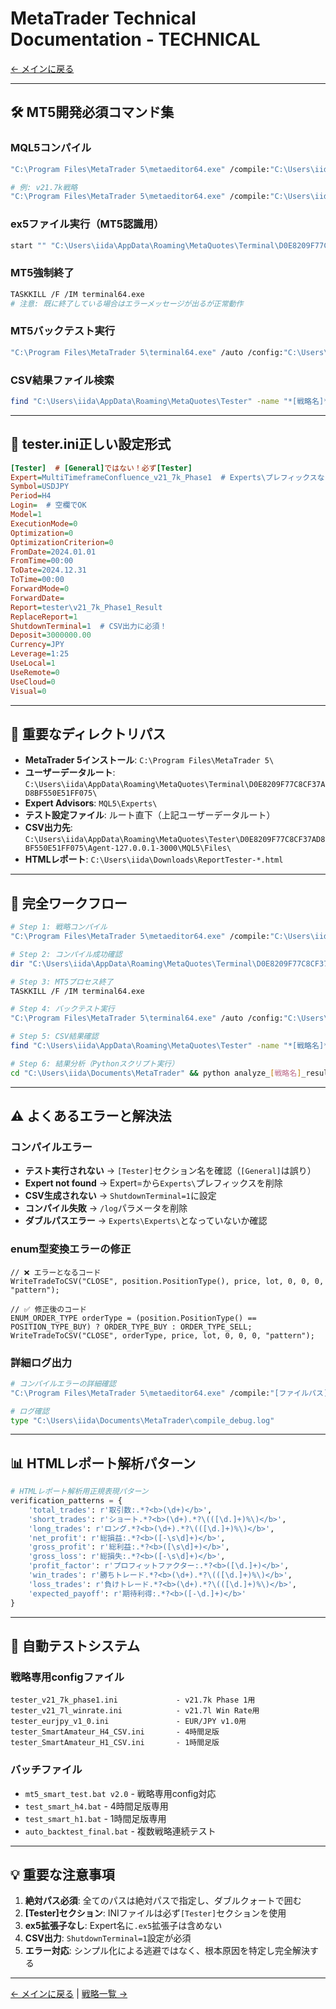 # MetaTrader Technical Documentation - TECHNICAL

[← メインに戻る](./CLAUDE_MAIN.md)

---

## 🛠️ MT5開発必須コマンド集

### MQL5コンパイル
```bash
"C:\Program Files\MetaTrader 5\metaeditor64.exe" /compile:"C:\Users\iida\AppData\Roaming\MetaQuotes\Terminal\D0E8209F77C8CF37AD8BF550E51FF075\MQL5\Experts\[ファイル名].mq5"

# 例: v21.7k戦略
"C:\Program Files\MetaTrader 5\metaeditor64.exe" /compile:"C:\Users\iida\AppData\Roaming\MetaQuotes\Terminal\D0E8209F77C8CF37AD8BF550E51FF075\MQL5\Experts\MultiTimeframeConfluence_v21_7k_Phase1.mq5"
```

### ex5ファイル実行（MT5認識用）
```bash
start "" "C:\Users\iida\AppData\Roaming\MetaQuotes\Terminal\D0E8209F77C8CF37AD8BF550E51FF075\MQL5\Experts\[ファイル名].ex5"
```

### MT5強制終了
```bash
TASKKILL /F /IM terminal64.exe
# 注意: 既に終了している場合はエラーメッセージが出るが正常動作
```

### MT5バックテスト実行
```bash
"C:\Program Files\MetaTrader 5\terminal64.exe" /auto /config:"C:\Users\iida\AppData\Roaming\MetaQuotes\Terminal\D0E8209F77C8CF37AD8BF550E51FF075\[設定ファイル名].ini"
```

### CSV結果ファイル検索
```bash
find "C:\Users\iida\AppData\Roaming\MetaQuotes\Tester" -name "*[戦略名]*" -type f 2>nul
```

---

## 📝 tester.ini正しい設定形式

```ini
[Tester]  # [General]ではない！必ず[Tester]
Expert=MultiTimeframeConfluence_v21_7k_Phase1  # Experts\プレフィックスなし！
Symbol=USDJPY
Period=H4
Login=  # 空欄でOK
Model=1
ExecutionMode=0
Optimization=0
OptimizationCriterion=0
FromDate=2024.01.01
FromTime=00:00
ToDate=2024.12.31
ToTime=00:00
ForwardMode=0
ForwardDate=
Report=tester\v21_7k_Phase1_Result
ReplaceReport=1
ShutdownTerminal=1  # CSV出力に必須！
Deposit=3000000.00
Currency=JPY
Leverage=1:25
UseLocal=1
UseRemote=0
UseCloud=0
Visual=0
```

---

## 📂 重要なディレクトリパス

- **MetaTrader 5インストール**: `C:\Program Files\MetaTrader 5\`
- **ユーザーデータルート**: `C:\Users\iida\AppData\Roaming\MetaQuotes\Terminal\D0E8209F77C8CF37AD8BF550E51FF075\`
- **Expert Advisors**: `MQL5\Experts\`
- **テスト設定ファイル**: ルート直下（上記ユーザーデータルート）
- **CSV出力先**: `C:\Users\iida\AppData\Roaming\MetaQuotes\Tester\D0E8209F77C8CF37AD8BF550E51FF075\Agent-127.0.0.1-3000\MQL5\Files\`
- **HTMLレポート**: `C:\Users\iida\Downloads\ReportTester-*.html`

---

## 🔧 完全ワークフロー

```bash
# Step 1: 戦略コンパイル
"C:\Program Files\MetaTrader 5\metaeditor64.exe" /compile:"C:\Users\iida\AppData\Roaming\MetaQuotes\Terminal\D0E8209F77C8CF37AD8BF550E51FF075\MQL5\Experts\[戦略名].mq5"

# Step 2: コンパイル成功確認
dir "C:\Users\iida\AppData\Roaming\MetaQuotes\Terminal\D0E8209F77C8CF37AD8BF550E51FF075\MQL5\Experts\[戦略名].ex5"

# Step 3: MT5プロセス終了
TASKKILL /F /IM terminal64.exe

# Step 4: バックテスト実行
"C:\Program Files\MetaTrader 5\terminal64.exe" /auto /config:"C:\Users\iida\AppData\Roaming\MetaQuotes\Terminal\D0E8209F77C8CF37AD8BF550E51FF075\tester_[戦略名].ini"

# Step 5: CSV結果確認
find "C:\Users\iida\AppData\Roaming\MetaQuotes\Tester" -name "*[戦略名]*" -type f 2>nul

# Step 6: 結果分析（Pythonスクリプト実行）
cd "C:\Users\iida\Documents\MetaTrader" && python analyze_[戦略名]_results.py
```

---

## ⚠️ よくあるエラーと解決法

### コンパイルエラー
- **テスト実行されない** → `[Tester]`セクション名を確認（`[General]`は誤り）
- **Expert not found** → Expert=から`Experts\`プレフィックスを削除
- **CSV生成されない** → `ShutdownTerminal=1`に設定
- **コンパイル失敗** → `/log`パラメータを削除
- **ダブルパスエラー** → `Experts\Experts\`となっていないか確認

### enum型変換エラーの修正
```mql5
// ❌ エラーとなるコード
WriteTradeToCSV("CLOSE", position.PositionType(), price, lot, 0, 0, 0, "pattern");

// ✅ 修正後のコード
ENUM_ORDER_TYPE orderType = (position.PositionType() == POSITION_TYPE_BUY) ? ORDER_TYPE_BUY : ORDER_TYPE_SELL;
WriteTradeToCSV("CLOSE", orderType, price, lot, 0, 0, 0, "pattern");
```

### 詳細ログ出力
```bash
# コンパイルエラーの詳細確認
"C:\Program Files\MetaTrader 5\metaeditor64.exe" /compile:"[ファイルパス]" /log:"C:\Users\iida\Documents\MetaTrader\compile_debug.log"

# ログ確認
type "C:\Users\iida\Documents\MetaTrader\compile_debug.log"
```

---

## 📊 HTMLレポート解析パターン

```python
# HTMLレポート解析用正規表現パターン
verification_patterns = {
    'total_trades': r'取引数:.*?<b>(\d+)</b>',
    'short_trades': r'ショート.*?<b>(\d+).*?\(([\d.]+)%\)</b>',
    'long_trades': r'ロング.*?<b>(\d+).*?\(([\d.]+)%\)</b>',
    'net_profit': r'総損益:.*?<b>([-\s\d]+)</b>',
    'gross_profit': r'総利益:.*?<b>([\s\d]+)</b>',
    'gross_loss': r'総損失:.*?<b>([-\s\d]+)</b>',
    'profit_factor': r'プロフィットファクター:.*?<b>([\d.]+)</b>',
    'win_trades': r'勝ちトレード.*?<b>(\d+).*?\(([\d.]+)%\)</b>',
    'loss_trades': r'負けトレード.*?<b>(\d+).*?\(([\d.]+)%\)</b>',
    'expected_payoff': r'期待利得:.*?<b>([-\d.]+)</b>'
}
```

---

## 🔨 自動テストシステム

### 戦略専用configファイル
```
tester_v21_7k_phase1.ini             - v21.7k Phase 1用
tester_v21_7l_winrate.ini            - v21.7l Win Rate用
tester_eurjpy_v1_0.ini               - EUR/JPY v1.0用
tester_SmartAmateur_H4_CSV.ini       - 4時間足版
tester_SmartAmateur_H1_CSV.ini       - 1時間足版
```

### バッチファイル
- `mt5_smart_test.bat v2.0` - 戦略専用config対応
- `test_smart_h4.bat` - 4時間足版専用
- `test_smart_h1.bat` - 1時間足版専用
- `auto_backtest_final.bat` - 複数戦略連続テスト

---

## 💡 重要な注意事項

1. **絶対パス必須**: 全てのパスは絶対パスで指定し、ダブルクォートで囲む
2. **[Tester]セクション**: INIファイルは必ず`[Tester]`セクションを使用
3. **ex5拡張子なし**: Expert名に`.ex5`拡張子は含めない
4. **CSV出力**: `ShutdownTerminal=1`設定が必須
5. **エラー対応**: シンプル化による逃避ではなく、根本原因を特定し完全解決する

---

[← メインに戻る](./CLAUDE_MAIN.md) | [戦略一覧 →](./CLAUDE_STRATEGIES.md)

